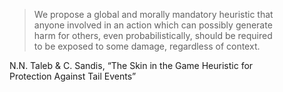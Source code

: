 <figure>
  <blockquote>
    We propose a global and morally mandatory heuristic that
    anyone involved in an action which can possibly generate harm for
    others, even probabilistically, should be required to be exposed to
    some damage, regardless of context.
  </blockquote>
  <figcaption>
    N.N. Taleb & C. Sandis, &ldquo;The Skin in the Game Heuristic for
    Protection Against Tail Events&rdquo;
  </figcaption>
</figure>
